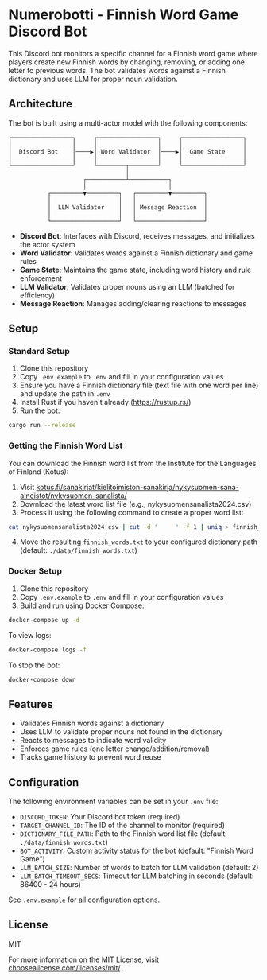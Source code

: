 # Numerobotti - Finnish Word Game Discord Bot

This Discord bot monitors a specific channel for a Finnish word game where players create new Finnish words by changing, removing, or adding one letter to previous words. The bot validates words against a Finnish dictionary and uses LLM for proper noun validation.

## Architecture

The bot is built using a multi-actor model with the following components:

```
┌─────────────────┐     ┌─────────────────┐     ┌─────────────────┐
│                 │     │                 │     │                 │
│  Discord Bot    │────▶│ Word Validator  │────▶│  Game State     │
│                 │     │                 │     │                 │
└─────────────────┘     └────────┬────────┘     └─────────────────┘
                                 │
                     ┌───────────┴───────────┐
                     │                       │
           ┌─────────▼─────────┐   ┌─────────▼─────────┐
           │                   │   │                   │
           │  LLM Validator    │   │ Message Reaction  │
           │                   │   │                   │
           └───────────────────┘   └───────────────────┘
```

- **Discord Bot**: Interfaces with Discord, receives messages, and initializes the actor system
- **Word Validator**: Validates words against a Finnish dictionary and game rules
- **Game State**: Maintains the game state, including word history and rule enforcement
- **LLM Validator**: Validates proper nouns using an LLM (batched for efficiency)
- **Message Reaction**: Manages adding/clearing reactions to messages

## Setup

### Standard Setup

1. Clone this repository
2. Copy `.env.example` to `.env` and fill in your configuration values
3. Ensure you have a Finnish dictionary file (text file with one word per line) and update the path in `.env`
4. Install Rust if you haven't already (https://rustup.rs/)
5. Run the bot:

```bash
cargo run --release
```

### Getting the Finnish Word List

You can download the Finnish word list from the Institute for the Languages of Finland (Kotus):
1. Visit [kotus.fi/sanakirjat/kielitoimiston-sanakirja/nykysuomen-sana-aineistot/nykysuomen-sanalista/](https://kotus.fi/sanakirjat/kielitoimiston-sanakirja/nykysuomen-sana-aineistot/nykysuomen-sanalista/)
2. Download the latest word list file (e.g., nykysuomensanalista2024.csv)
3. Process it using the following command to create a proper word list:

```bash
cat nykysuomensanalista2024.csv | cut -d '     ' -f 1 | uniq > finnish_words.txt
```

4. Move the resulting `finnish_words.txt` to your configured dictionary path (default: `./data/finnish_words.txt`)

### Docker Setup

1. Clone this repository
2. Copy `.env.example` to `.env` and fill in your configuration values
3. Build and run using Docker Compose:

```bash
docker-compose up -d
```

To view logs:

```bash
docker-compose logs -f
```

To stop the bot:

```bash
docker-compose down
```

## Features

- Validates Finnish words against a dictionary
- Uses LLM to validate proper nouns not found in the dictionary
- Reacts to messages to indicate word validity
- Enforces game rules (one letter change/addition/removal)
- Tracks game history to prevent word reuse

## Configuration

The following environment variables can be set in your `.env` file:

- `DISCORD_TOKEN`: Your Discord bot token (required)
- `TARGET_CHANNEL_ID`: The ID of the channel to monitor (required)
- `DICTIONARY_FILE_PATH`: Path to the Finnish word list file (default: `./data/finnish_words.txt`)
- `BOT_ACTIVITY`: Custom activity status for the bot (default: "Finnish Word Game")
- `LLM_BATCH_SIZE`: Number of words to batch for LLM validation (default: 2)
- `LLM_BATCH_TIMEOUT_SECS`: Timeout for LLM batching in seconds (default: 86400 - 24 hours)

See `.env.example` for all configuration options.

## License

MIT

For more information on the MIT License, visit [choosealicense.com/licenses/mit/](https://choosealicense.com/licenses/mit/).

